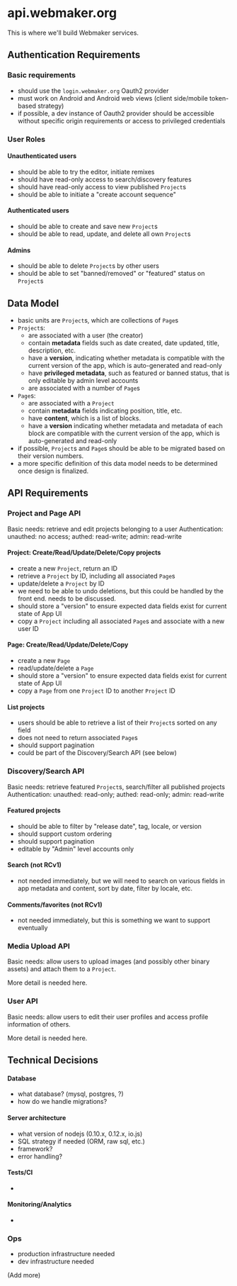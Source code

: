 # api.webmaker.org

This is where we'll build Webmaker services.

## Authentication Requirements

### Basic requirements

- should use the `login.webmaker.org` Oauth2 provider
- must work on Android and Android web views (client side/mobile token-based strategy)
- if possible, a dev instance of Oauth2 provider should be accessible without specific origin requirements or access to privileged credentials

### User Roles

#### Unauthenticated users
- should be able to try the editor, initiate remixes
- should have read-only access to search/discovery features
- should have read-only access to view published `Project`s
- should be able to initiate a "create account sequence"

#### Authenticated users
- should be able to create and save new `Project`s
- should be able to read, update, and delete all own `Project`s

#### Admins
- should be able to delete `Project`s by other users
- should be able to set "banned/removed" or "featured" status on `Project`s

## Data Model
- basic units are `Project`s, which are collections of `Page`s
- `Project`s:
  - are associated with a user (the creator)
  - contain **metadata** fields such as date created, date updated, title, description, etc.
  - have a **version**, indicating whether metadata is compatible with the current version of the app, which is auto-generated and read-only
  - have **privileged metadata**, such as featured or banned status, that is only editable by admin level accounts
  - are associated with a number of `Page`s
- `Page`s:
  - are associated with a `Project`
  - contain **metadata** fields indicating position, title, etc.
  - have **content**, which is a list of blocks.
  - have a **version** indicating whether metadata and  metadata of each block are compatible with the current version of the app, which is auto-generated and read-only
- if possible, `Project`s and `Page`s should be able to be migrated based on their version numbers.
- a more specific definition of this data model needs to be determined once design is finalized.

## API Requirements

### Project and Page API

Basic needs: retrieve and edit projects belonging to a user
Authentication: unauthed: no access; authed: read-write; admin: read-write

#### Project: Create/Read/Update/Delete/Copy projects
- create a new `Project`, return an ID
- retrieve a `Project` by ID, including all associated `Page`s
- update/delete a `Project` by ID
- we need to be able to undo deletions, but this could be handled by the front end. needs to be discussed.
- should store a "version" to ensure expected data fields exist for current state of App UI
- copy a `Project` including all associated `Page`s and associate with a new user ID

#### Page: Create/Read/Update/Delete/Copy
- create a new `Page`
- read/update/delete a `Page`
- should store a "version" to ensure expected data fields exist for current state of App UI
- copy a `Page` from one `Project` ID to another `Project` ID

#### List projects
- users should be able to retrieve a list of their `Project`s sorted on any field
- does not need to return associated `Page`s
- should support pagination
- could be part of the Discovery/Search API (see below)

### Discovery/Search API

Basic needs: retrieve featured `Project`s, search/filter all published projects
Authentication: unauthed: read-only; authed: read-only; admin: read-write

#### Featured projects
- should be able to filter by "release date", tag, locale, or version
- should support custom ordering
- should support pagination
- editable by "Admin" level accounts only

#### Search (not RCv1)
- not needed immediately, but we will need to search on various fields in app metadata and content, sort by date, filter by locale, etc.

#### Comments/favorites (not RCv1)
- not needed immediately, but this is something we want to support eventually

### Media Upload API

Basic needs: allow users to upload images (and possibly other binary assets) and attach them to a `Project`.

More detail is needed here.

### User API

Basic needs: allow users to edit their user profiles and access profile information of others.

More detail is needed here.

## Technical Decisions

#### Database
- what database? (mysql, postgres, ?)
- how do we handle migrations?

#### Server architecture
- what version of nodejs (0.10.x, 0.12.x, io.js)
- SQL strategy if needed (ORM, raw sql, etc.)
- framework?
- error handling?

#### Tests/CI
-

#### Monitoring/Analytics
-

### Ops
- production infrastructure needed
- dev infrastructure needed

(Add more)
